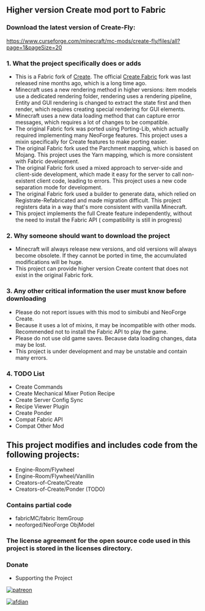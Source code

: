 ## Higher version Create mod port to Fabric

### Download the latest version of Create-Fly:

https://www.curseforge.com/minecraft/mc-mods/create-fly/files/all?page=1&pageSize=20

### 1. What the project specifically does or adds

- This is a Fabric fork of [Create](https://github.com/Creators-of-Create/Create).
  The official [Create Fabric](https://github.com/Fabricators-of-Create/Create) fork was last released nine
  months ago, which is a long time ago.
- Minecraft uses a new rendering method in higher versions: item models use a dedicated rendering folder, rendering uses
  a rendering pipeline, Entity and GUI rendering is changed to extract the state first and then render, which requires
  creating special rendering for GUI elements.
- Minecraft uses a new data loading method that can capture error messages, which requires a lot of changes to be
  compatible.
- The original Fabric fork was ported using Porting-Lib, which actually required implementing many NeoForge features.
  This project uses a mixin specifically for Create features to make porting easier.
- The original Fabric fork used the Parchment mapping, which is based on Mojang. This project uses the Yarn mapping,
  which is more consistent with Fabric development.
- The original Fabric fork used a mixed approach to server-side and client-side development, which made it easy for the
  server to call non-existent client code, leading to errors. This project uses a new code separation mode for
  development.
- The original Fabric fork used a builder to generate data, which relied on Registrate-Refabricated and made migration
  difficult. This project registers data in a way that's more consistent with vanilla Minecraft.
- This project implements the full Create feature independently, without the need to install the Fabric API (
  compatibility is still in progress)

### 2. Why someone should want to download the project

- Minecraft will always release new versions, and old versions will always become obsolete. If they cannot be ported in
  time, the accumulated modifications will be huge.
- This project can provide higher version Create content that does not exist in the original Fabric fork.

### 3. Any other critical information the user must know before downloading

- Please do not report issues with this mod to simibubi and NeoForge Create.
- Because it uses a lot of mixins, it may be incompatible with other mods. Recommended not to install the Fabric API to
  play the game.
- Please do not use old game saves. Because data loading changes, data may be lost.
- This project is under development and may be unstable and contain many errors.

### 4. TODO List

- Create Commands
- Create Mechanical Mixer Potion Recipe
- Create Server Config Sync
- Recipe Viewer Plugin
- Create Ponder
- Compat Fabric API
- Compat Other Mod

## This project modifies and includes code from the following projects:

- Engine-Room/Flywheel
- Engine-Room/Flywheel/Vanillin
- Creators-of-Create/Create
- Creators-of-Create/Ponder (TODO)

### Contains partial code

- fabricMC/fabric ItemGroup
- neoforged/NeoForge ObjModel

### The license agreement for the open source code used in this project is stored in the licenses directory.

### Donate

- Supporting the Project

[![patreon](https://oss.zurrtum.com/images/patreon.png)](https://www.patreon.com/cw/ZurrTum)

[![afdian](https://oss.zurrtum.com/images/afdian.png)](https://afdian.com/a/zurrtum)